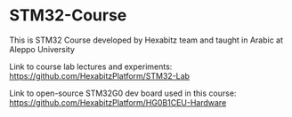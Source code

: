 # STM32-Course

This is STM32 Course developed by Hexabitz team and taught in Arabic at Aleppo University

Link to course lab lectures and experiments: https://github.com/HexabitzPlatform/STM32-Lab

Link to open-source STM32G0 dev board used in this course: https://github.com/HexabitzPlatform/HG0B1CEU-Hardware
